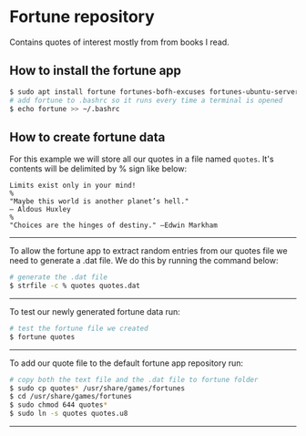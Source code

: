 
# Fortune repository 

Contains quotes of interest mostly from from books I read.

## How to install the fortune app

```bash
$ sudo apt install fortune fortunes-bofh-excuses fortunes-ubuntu-server
# add fortune to .bashrc so it runs every time a terminal is opened
$ echo fortune >> ~/.bashrc
```

## How to create fortune data

For this example we will store all our quotes in a file named ```quotes```. 
It's contents will be delimited by % sign like below:

```
Limits exist only in your mind!
%
"Maybe this world is another planet’s hell."
— Aldous Huxley
%
"Choices are the hinges of destiny." —Edwin Markham
```

------------

To allow the fortune app to extract random entries from  our quotes file we need to generate a .dat file. We do this by running the command below:

```bash
# generate the .dat file
$ strfile -c % quotes quotes.dat
```

------------
To test our newly generated fortune data run:

```bash
# test the fortune file we created
$ fortune quotes
```

------------
To add our quote file to the default fortune app repository run:

```bash
# copy both the text file and the .dat file to fortune folder
$ sudo cp quotes* /usr/share/games/fortunes
$ cd /usr/share/games/fortunes
$ sudo chmod 644 quotes*
$ sudo ln -s quotes quotes.u8
```

------------